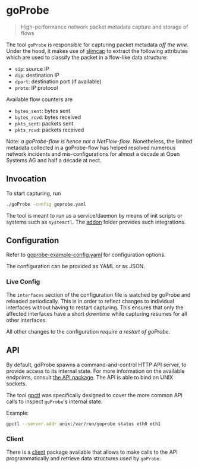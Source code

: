 # goProbe

> High-performance network packet metadata capture and storage of flows

The tool `goProbe` is responsible for capturing packet metadata _off the wire_. Under the hood, it makes use of [slimcap](https://github.com/fako1024/slimcap) to extract the following attributes which are used to classify the packet in a flow-like data structure:

* `sip`: source IP
* `dip`: destination IP
* `dport`: destination port (if available)
* `proto`: IP protocol

Available flow counters are

* `bytes_sent`: bytes sent
* `bytes_rcvd`: bytes received
* `pkts_sent`: packets sent
* `pkts_rcvd`: packets received

Note: _a goProbe-flow is hence not a NetFlow-flow_. Nonetheless, the limited metadata collected in a goProbe-flow has helped resolved numerous network incidents and mis-configurations for almost a decade at Open Systems AG and half a decade at nect.

## Invocation

To start capturing, run

```sh
./goProbe -config goprobe.yaml
```

The tool is meant to run as a service/daemon by means of init scripts or systems such as `systemctl`. The [addon](../../addon/) folder provides such integrations.

## Configuration

Refer to [goprobe-example-config.yaml](../../examples/config/goprobe-example-config.yaml) for configuration options.

The configuration can be provided as YAML or as JSON.

### Live Config

The `interfaces` section of the configuration file is watched by goProbe and reloaded periodically. This is in order to reflect changes to individual interfaces without having to restart capturing. This ensures that only the affected interfaces have a short downtime while capturing resumes for all other interfaces.

All other changes to the configuration _require a restart of goProbe_.

## API

By default, goProbe spawns a command-and-control HTTP API server, to provide access to its internal state. For more information on the available endpoints, consult [the API package](../../pkg/api/goprobe/). The API is able to bind on UNIX sockets.

The tool [gpctl](../gpctl/) was specifically designed to cover the more common API calls to inspect `goProbe`'s internal state.

Example:

```sh
gpctl --server.addr unix:/var/run/goprobe status eth0 eth1
```

### Client

There is a [client](../../pkg/api/goprobe/client/) package available that allows to make calls to the API programmatically and retrieve data structures used by `goProbe`.
